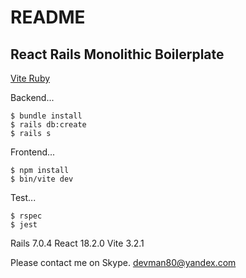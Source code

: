 # README

## React Rails Monolithic Boilerplate

[Vite Ruby](https://vite-ruby.netlify.app/)

Backend...

```
$ bundle install
$ rails db:create
$ rails s
```

Frontend...

```
$ npm install
$ bin/vite dev
```

Test...

```
$ rspec
$ jest
```

Rails 7.0.4
React 18.2.0
Vite 3.2.1

Please contact me on Skype. devman80@yandex.com